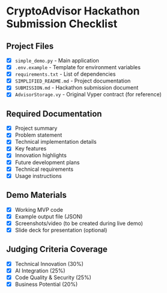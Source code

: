 # CryptoAdvisor Hackathon Submission Checklist

## Project Files
- [x] `simple_demo.py` - Main application
- [x] `.env.example` - Template for environment variables
- [x] `requirements.txt` - List of dependencies
- [x] `SIMPLIFIED_README.md` - Project documentation
- [x] `SUBMISSION.md` - Hackathon submission document
- [x] `AdvisorStorage.vy` - Original Vyper contract (for reference)

## Required Documentation
- [x] Project summary
- [x] Problem statement
- [x] Technical implementation details
- [x] Key features
- [x] Innovation highlights
- [x] Future development plans
- [x] Technical requirements
- [x] Usage instructions

## Demo Materials
- [x] Working MVP code
- [x] Example output file (JSON)
- [x] Screenshots/video (to be created during live demo)
- [x] Slide deck for presentation (optional)

## Judging Criteria Coverage
- [x] Technical Innovation (30%)
- [x] AI Integration (25%)
- [x] Code Quality & Security (25%)
- [x] Business Potential (20%)